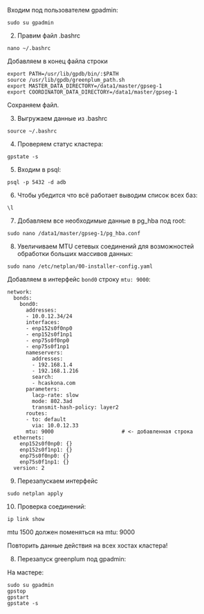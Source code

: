 Входим под пользователем gpadmin:

```
sudo su gpadmin
```

2. Правим файл .bashrc

```
nano ~/.bashrc
```

Добавляем в конец файла строки

```
export PATH=/usr/lib/gpdb/bin/:$PATH
source /usr/lib/gpdb/greenplum_path.sh
export MASTER_DATA_DIRECTORY=/data1/master/gpseg-1
export COORDINATOR_DATA_DIRECTORY=/data1/master/gpseg-1
```

Сохраняем файл.

3. Выгружаем данные из .bashrc

```
source ~/.bashrc
```

4. Проверяем статус кластера:

```
gpstate -s
```

5. Входим в psql:

```
psql -p 5432 -d adb
```

6. Чтобы убедится что всё работает выводим список всех баз:

```
\l
```

7. Добавляем все необходимые данные в pg_hba под root:

```
sudo nano /data1/master/gpseg-1/pg_hba.conf
```

8. Увеличиваем MTU сетевых соединений для возможностей обработки больших массивов данных:

```
sudo nano /etc/netplan/00-installer-config.yaml
```

Добавляем в интерфейс ``bond0`` строку ``mtu: 9000``:

```
network:
  bonds:
    bond0:
      addresses:
      - 10.0.12.34/24
      interfaces:
      - enp152s0f0np0
      - enp152s0f1np1
      - enp75s0f0np0
      - enp75s0f1np1
      nameservers:
        addresses:
        - 192.168.1.4
        - 192.168.1.216
        search:
        - hcaskona.com
      parameters:
        lacp-rate: slow
        mode: 802.3ad
        transmit-hash-policy: layer2
      routes:
      - to: default
        via: 10.0.12.33
      mtu: 9000                      # <- добавленная строка
  ethernets:
    enp152s0f0np0: {}
    enp152s0f1np1: {}
    enp75s0f0np0: {}
    enp75s0f1np1: {}
  version: 2
```

9. Перезапускаем интерфейс

```
sudo netplan apply  
```

10. Проверка соединений:

```
ip link show
```

mtu 1500 должен поменяться на mtu: 9000

Повторить данные действия на всех хостах кластера!

8. Перезапуск greenplum под gpadmin:

На мастере:

```
sudo su gpadmin
gpstop
gpstart
gpstate -s
```
